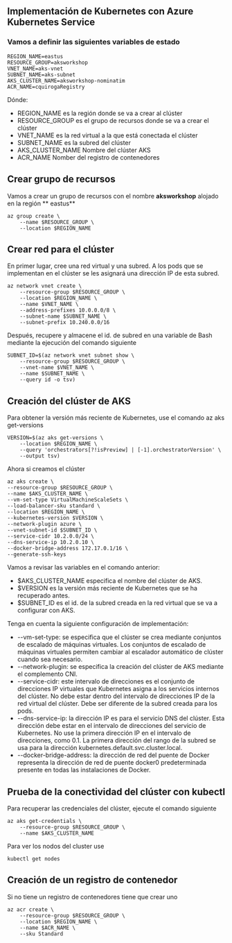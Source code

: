 ## Implementación de Kubernetes con Azure Kubernetes Service
### Vamos a definir las siguientes variables de estado
````
REGION_NAME=eastus
RESOURCE_GROUP=aksworkshop
VNET_NAME=aks-vnet
SUBNET_NAME=aks-subnet
AKS_CLUSTER_NAME=aksworkshop-nominatim
ACR_NAME=cquirogaRegistry
````
Dónde:
-	REGION_NAME es la región donde se va a crear al clúster
-	RESOURCE_GROUP es el grupo de recursos donde se va a crear el clúster
-	VNET_NAME es la red virtual a la que está conectada el clúster
-	SUBNET_NAME  es la subred del clúster 
-	AKS_CLUSTER_NAME Nombre del clúster AKS 
-   ACR_NAME Nomber del registro de contenedores
## Crear grupo de recursos 
Vamos a crear un grupo de recursos con el nombre **aksworkshop** alojado en la región  ** eastus**
````
az group create \
    --name $RESOURCE_GROUP \
    --location $REGION_NAME
````
## Crear red para el clúster
En primer lugar, cree una red virtual y una subred. A los pods que se implementan en el clúster se les asignará una dirección IP de esta subred.
````
az network vnet create \
    --resource-group $RESOURCE_GROUP \
    --location $REGION_NAME \
    --name $VNET_NAME \
    --address-prefixes 10.0.0.0/8 \
    --subnet-name $SUBNET_NAME \
    --subnet-prefix 10.240.0.0/16
```` 
Después, recupere y almacene el id. de subred en una variable de Bash mediante la ejecución del comando siguiente
````
SUBNET_ID=$(az network vnet subnet show \
    --resource-group $RESOURCE_GROUP \
    --vnet-name $VNET_NAME \
    --name $SUBNET_NAME \
    --query id -o tsv)
````
## Creación del clúster de AKS
Para obtener la versión más reciente de Kubernetes, use el comando az aks get-versions
````
VERSION=$(az aks get-versions \
    --location $REGION_NAME \
    --query 'orchestrators[?!isPreview] | [-1].orchestratorVersion' \
    --output tsv)
````
Ahora si creamos el clúster 
````
az aks create \
--resource-group $RESOURCE_GROUP \
--name $AKS_CLUSTER_NAME \
--vm-set-type VirtualMachineScaleSets \
--load-balancer-sku standard \
--location $REGION_NAME \
--kubernetes-version $VERSION \
--network-plugin azure \
--vnet-subnet-id $SUBNET_ID \
--service-cidr 10.2.0.0/24 \
--dns-service-ip 10.2.0.10 \
--docker-bridge-address 172.17.0.1/16 \
--generate-ssh-keys
````
Vamos a revisar las variables en el comando anterior:
-	$AKS_CLUSTER_NAME especifica el nombre del clúster de AKS.
-	$VERSION es la versión más reciente de Kubernetes que se ha recuperado antes.
-	$SUBNET_ID es el id. de la subred creada en la red virtual que se va a configurar con AKS.

Tenga en cuenta la siguiente configuración de implementación:

-	--vm-set-type: se especifica que el clúster se crea mediante conjuntos de escalado de máquinas virtuales. Los conjuntos de escalado de máquinas virtuales permiten cambiar al escalador automático de clúster cuando sea necesario.
-	--network-plugin: se especifica la creación del clúster de AKS mediante el complemento CNI.
-	--service-cidr: este intervalo de direcciones es el conjunto de direcciones IP virtuales que Kubernetes asigna a los servicios internos del clúster. No debe estar dentro del intervalo de direcciones IP de la red virtual del clúster. Debe ser diferente de la subred creada para los pods.
-	--dns-service-ip: la dirección IP es para el servicio DNS del clúster. Esta dirección debe estar en el intervalo de direcciones del servicio de Kubernetes. No use la primera dirección IP en el intervalo de direcciones, como 0.1. La primera dirección del rango de la subred se usa para la dirección kubernetes.default.svc.cluster.local.
-	--docker-bridge-address: la dirección de red del puente de Docker representa la dirección de red de puente docker0 predeterminada presente en todas las instalaciones de Docker. 
## Prueba de la conectividad del clúster con kubectl
Para recuperar las credenciales del clúster, ejecute el comando siguiente
````
az aks get-credentials \
    --resource-group $RESOURCE_GROUP \
    --name $AKS_CLUSTER_NAME
````
Para ver los nodos del cluster use 
````
kubectl get nodes
````
## Creación de un registro de contenedor
Si no tiene un registro de contenedores tiene que crear uno
````
az acr create \
    --resource-group $RESOURCE_GROUP \
    --location $REGION_NAME \
    --name $ACR_NAME \
    --sku Standard
````







